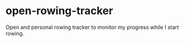 # open-rowing-tracker
Open and personal rowing tracker to monitor my progress while I start rowing.
